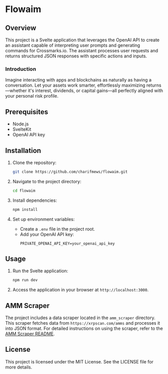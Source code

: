 # Flowaim

## Overview
This project is a Svelte application that leverages the OpenAI API to create an assistant capable of interpreting user prompts and generating commands for Crossmarks.io. The assistant processes user requests and returns structured JSON responses with specific actions and inputs.

### Introduction
Imagine interacting with apps and blockchains as naturally as having a conversation. Let your assets work smarter, effortlessly maximizing returns—whether it's interest, dividends, or capital gains—all perfectly aligned with your personal risk profile.

## Prerequisites
- Node.js
- SvelteKit
- OpenAI API key

## Installation

1. Clone the repository:
    ```bash
    git clone https://github.com/charifmews/flowaim.git
    ```

2. Navigate to the project directory:
    ```bash
    cd flowaim
    ```

3. Install dependencies:
    ```bash
    npm install
    ```

4. Set up environment variables:
    - Create a `.env` file in the project root.
    - Add your OpenAI API key:
      ```plaintext
      PRIVATE_OPENAI_API_KEY=your_openai_api_key
      ```

## Usage

1. Run the Svelte application:
    ```bash
    npm run dev
    ```

2. Access the application in your browser at `http://localhost:3000`.

## AMM Scraper
The project includes a data scraper located in the `amm_scraper` directory. This scraper fetches data from `https://xrpscan.com/amms` and processes it into JSON format. For detailed instructions on using the scraper, refer to the [AMM Scraper README](./amm_scraper/README.md).

## License
This project is licensed under the MIT License. See the LICENSE file for more details.

<!-- Interacting with apps/blockchains should be conversational.
It should flow naturally, and your money/assets should always aim
to earn the most interest, dividends, or capital gains,
depending on your personal risk profile. -->
